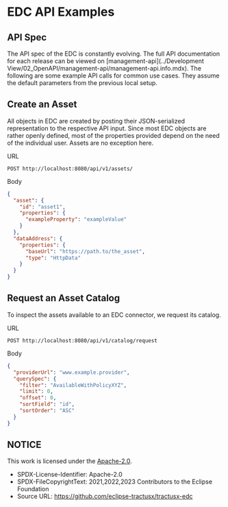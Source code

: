 # EDC API Examples

## API Spec

The API spec of the EDC is constantly evolving.
The full API documentation for each release can be viewed on [management-api](../Development View/02_OpenAPI/management-api/management-api.info.mdx).
The following are some example API calls for common use cases.
They assume the default parameters from the previous local setup.

## Create an Asset

All objects in EDC are created by posting their JSON-serialized representation to the respective API input.
Since most EDC objects are rather openly defined, most of the properties provided depend on the need of the individual user.
Assets are no exception here.

URL

```http request
POST http://localhost:8080/api/v1/assets/
```

Body

```json
{
  "asset": {
    "id": "asset1",
    "properties": {
      "exampleProperty": "exampleValue"
    }
  },
  "dataAddress": {
    "properties": {
      "baseUrl": "https://path.to/the_asset",
      "type": "HttpData"
    }
  }
}
```

## Request an Asset Catalog

To inspect the assets available to an EDC connector, we request its catalog.

URL

```http request
POST http://localhost:8080/api/v1/catalog/request
```

Body

```json
{
  "providerUrl": "www.example.provider",
  "querySpec": {
    "filter": "AvailableWithPolicyXYZ",
    "limit": 0,
    "offset": 0,
    "sortField": "id",
    "sortOrder": "ASC"
  }
}
```

## NOTICE

This work is licensed under the [Apache-2.0](https://www.apache.org/licenses/LICENSE-2.0).

- SPDX-License-Identifier: Apache-2.0
- SPDX-FileCopyrightText: 2021,2022,2023 Contributors to the Eclipse Foundation
- Source URL: <https://github.com/eclipse-tractusx/tractusx-edc>
